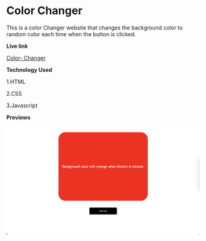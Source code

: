 # Color Changer

This is a color Changer website that changes the background color to random color  each time when the button is clicked.



**Live link**

[Color- Changer](https://color-changer-jsproject.netlify.app/)

**Technology  Used**

1.HTML

2.CSS

3.Javascript



**Previews**



![screenshot1](./Image/ColorChanger.png)